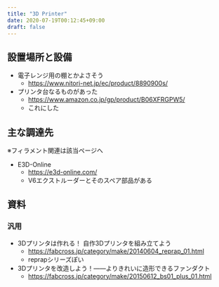 ```yaml
---
title: "3D Printer"
date: 2020-07-19T00:12:45+09:00
draft: false
---
```


## 設置場所と設備
* 電子レンジ用の棚とかよさそう
  * https://www.nitori-net.jp/ec/product/8890900s/
* プリンタ台なるものがあった
  * https://www.amazon.co.jp/gp/product/B06XFRGPW5/
  * これにした

## 主な調達先
※フィラメント関連は該当ページへ
* E3D-Online
  * https://e3d-online.com/
  * V6エクストルーダーとそのスペア部品がある

## 資料
### 汎用
* 3Dプリンタは作れる！ 自作3Dプリンタを組み立てよう
  * https://fabcross.jp/category/make/20140604_reprap_01.html
  * reprapシリーズぽい
* 3Dプリンタを改造しよう！——よりきれいに造形できるファンダクト
  * https://fabcross.jp/category/make/20150612_bs01_plus_01.html

